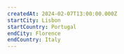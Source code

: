 ```yaml
---
createdAt: 2024-02-07T13:00:00.000Z
startCity: Lisbon
startCountry: Portugal
endCity: Florence
endCountry: Italy
---
```

